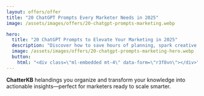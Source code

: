 ```yaml
---
layout: offers/offer
title: "20 ChatGPT Prompts Every Marketer Needs in 2025"
image: /assets/images/offers/20-chatgpt-prompts-marketing.webp

hero:
  title: "20 ChatGPT Prompts to Elevate Your Marketing in 2025"
  description: "Discover how to save hours of planning, spark creative ideas, and build better campaigns—all with AI."
  image: /assets/images/offers/20-chatgpt-prompts-marketing-hero.webp
  button:
    html: "<div class=\"ml-embedded mt-4\" data-form=\"r3f8vn\"></div>"
---
```


<section class="container py-lg-8 py-6" data-cue="fadeIn" >
    <div class="row justify-content-center">
        <div class="col-md-10 col-12">
            <p class="lead mb-0"><strong>ChatterKB</strong> helandings you organize and transform your knowledge into actionable insights—perfect for marketers ready to scale smarter.</p>
        </div>
    </div>
</section>

<!-- MailerLite Universal -->
<script>
    (function(w,d,e,u,f,l,n){w[f]=w[f]||function(){(w[f].q=w[f].q||[])
    .push(arguments);},l=d.createElement(e),l.async=1,l.src=u,
    n=d.getElementsByTagName(e)[0],n.parentNode.insertBefore(l,n);})
    (window,document,'script','https://assets.mailerlite.com/js/universal.js','ml');
    ml('account', '1301189');
</script>
<!-- End MailerLite Universal -->

